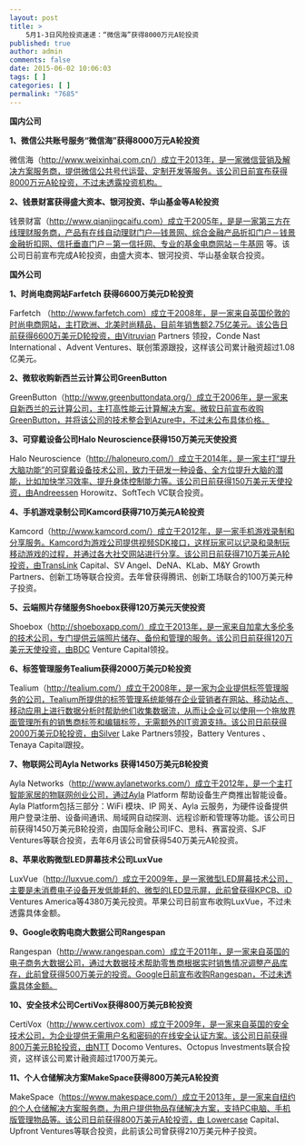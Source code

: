 ```yaml
---
layout: post
title: >
    5月1-3日风险投资速递：“微信海”获得8000万元A轮投资
published: true
author: admin
comments: false
date: 2015-06-02 10:06:03
tags: [ ]
categories: [ ]
permalink: "7685"
---
```



**国内公司**

**1、微信公共账号服务“微信海”获得8000万元A轮投资**

微信海（http://www.weixinhai.com.cn/）成立于2013年，是一家微信营销及解决方案服务商，提供微信公共号代运营、定制开发等服务。该公司日前宣布获得8000万元A轮投资，不过未透露投资机构。

**2、钱景财富获得盛大资本、银河投资、华山基金等A轮投资**

钱景财富（http://www.qianjingcaifu.com）成立于2005年，是是一家第三方在线理财服务商，产品有在线自动理财门户—钱景网、综合金融产品折扣门户－钱景金融折扣网、信托垂直门户－第一信托网、专业的基金电商网站－牛基网 等。该公司日前宣布完成A轮投资，由盛大资本、银河投资、华山基金联合投资。

**国外公司**

**1、时尚电商网站Farfetch 获得6600万美元D轮投资**

Farfetch （http://www.farfetch.com）成立于2008年，是一家来自英国伦敦的时尚电商网站，主打欧洲、北美时尚精品，目前年销售额2.75亿美元。该公告日前获得6600万美元D轮投资，由Vitruvian Partners 领投，Conde Nast International 、Advent Ventures、联创策源跟投，这样该公司累计融资超过1.08亿美元。

**2、微软收购新西兰云计算公司GreenButton**

GreenButton（http://www.greenbuttondata.org/）成立于2006年，是一家来自新西兰的云计算公司，主打高性能云计算解决方案。微软日前宣布收购GreenButton，并将该公司的技术整合到Azure中，不过未公布具体价格。

**3、可穿戴设备公司Halo Neuroscience获得150万美元天使投资**

Halo Neuroscience（http://haloneuro.com/）成立于2014年，是一家主打“提升大脑功能”的可穿戴设备技术公司，致力于研发一种设备、全方位提升大脑的潜能，比如加快学习效率、提升身体控制能力等。该公司日前获得150万美元天使投资，由Andreessen Horowitz、SoftTech VC联合投资。

**4、手机游戏录制公司Kamcord获得710万美元A轮投资**

Kamcord（http://www.kamcord.com/）成立于2012年，是一家手机游戏录制和分享服务。Kamcord为游戏公司提供视频SDK接口，这样玩家可以记录和录制玩移动游戏的过程，并通过各大社交网站进行分享。该公司日前获得710万美元A轮投资，由TransLink Capital、SV Angel、DeNA、KLab、M&Y Growth Partners、创新工场等联合投资。去年曾获得腾讯、创新工场联合的100万美元种子投资。

**5、云端照片存储服务Shoebox获得120万美元天使投资**

Shoebox（http://shoeboxapp.com/）成立于2013年，是一家来自加拿大多伦多的技术公司，专门提供云端照片储存、备份和管理的服务。该公司日前获得120万美元天使投资，由BDC Venture Capital领投。

**6、标签管理服务Tealium获得2000万美元D轮投资**

Tealium（http://tealium.com/）成立于2008年，是一家为企业提供标签管理服务的公司，Tealium所提供的标签管理系统能够在企业营销者在网站、移动站点、移动应用上进行数据分析时帮助他们收集数据流，从而让企业可以使用一个拖放界面管理所有的销售商标签和编辑标签，无需额外的IT资源支持。该公司日前获得2000万美元D轮投资，由Silver Lake Partners领投，Battery Ventures 、Tenaya Capital跟投。

**7、物联网公司Ayla Networks 获得1450万美元B轮投资**

Ayla Networks（http://www.aylanetworks.com/）成立于2012年，是一个主打智能家居的物联网创业公司，通过Ayla Platform 帮助设备生产商推出智能设备。Ayla Platform包括三部分：WiFi 模块、IP 网关、Ayla 云服务，为硬件设备提供用户登录注册、设备间通讯、局域网自动探测、远程诊断和管理等功能。该公司日前获得1450万美元B轮投资，由国际金融公司IFC、思科、赛富投资、SJF Ventures等联合投资，去年6月该公司曾获得540万美元A轮投资。

**8、苹果收购微型LED屏幕技术公司LuxVue**

LuxVue（http://luxvue.com/）成立于2009年，是一家微型LED屏幕技术公司，主要是未消费电子设备开发低能耗的、微型的LED显示屏，此前曾获得KPCB、iD Ventures America等4380万美元投资。苹果公司日前宣布收购LuxVue，不过未透露具体金额。

**9、Google收购电商大数据公司Rangespan**

Rangespan（http://www.rangespan.com）成立于2011年，是一家来自英国的电子商务大数据公司，通过大数据技术帮助零售商根据实时销售情况调整产品库存，此前曾获得500万美元的投资。Google日前宣布收购Rangespan，不过未透露具体金额。

**10、安全技术公司CertiVox获得800万美元B轮投资**

CertiVox（http://www.certivox.com）成立于2009年，是一家来自英国的安全技术公司，为企业提供无需用户名和密码的在线安全认证方案。该公司日前获得800万美元B轮投资，由NTT Docomo Ventures、Octopus Investments联合投资，这样该公司累计融资超过1700万美元。

**11、个人仓储解决方案MakeSpace获得800万美元A轮投资**

MakeSpace（https://www.makespace.com/）成立于2013年，是一家来自纽约的个人仓储解决方案服务商，为用户提供物品存储解决方案，支持PC电脑、手机版管理物品等。该公司日前获得800万美元A轮投资，由 Lowercase Capital、Upfront Ventures等联合投资，此前该公司曾获得210万美元种子投资。